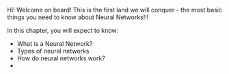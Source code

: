 Hi! Welcome on board! This is the first land we will conquer - the most basic things you need to know about Neural Networks!!!

In this chapter, you will expect to know:
- What is a Neural Network?
- Types of neural networks
- How do neural networks work?
- 


